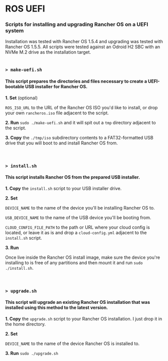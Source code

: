 # ROS UEFI
### Scripts for installing and upgrading Rancher OS on a UEFI system
Installation was tested with Rancher OS 1.5.4 and upgrading was tested with Rancher OS 1.5.5. All scripts were tested against an Odroid H2 SBC with an NVMe M.2 drive as the installation target.
<br />
<br />

### `> make-uefi.sh`

#### This script prepares the directories and files necessary to create a UEFI-bootable USB installer for Rancher OS.

**1. Set** (optional)

`ROS_ISO_URL` to the URL of the Rancher OS ISO you'd like to install, or drop your own `rancheros.iso` file adjacent to the script.

**2. Run** `sudo ./make-uefi.sh` and it will spit out a `tmp` directory adjacent to the script.

**3. Copy** the `./tmp/iso` subdirectory contents to a FAT32-formatted USB drive that you will boot to and install Rancher OS from.
<br />
<br />
<br />

### `> install.sh`

#### This script installs Rancher OS from the prepared USB installer.

**1. Copy** the `install.sh` script to your USB installer drive.

**2. Set**

`DEVICE_NAME` to the name of the device you'll be installing Rancher OS to.

`USB_DEVICE_NAME` to the name of the USB device you'll be booting from.

`CLOUD_CONFIG_FILE_PATH` to the path or URL where your cloud config is located, or leave it as is and drop a `cloud-config.yml` adjacent to the `install.sh` script.

**3. Run**

Once live inside the Rancher OS install image, make sure the device you're installing to is free of any partitions and then mount it and run `sudo ./install.sh`.
<br />
<br />
<br />

### `> upgrade.sh`

#### This script will upgrade an existing Rancher OS installation that was installed using this method to the latest version.

**1. Copy** the `upgrade.sh` script to your Rancher OS installation. I just drop it in the home directory.

**2. Set**

`DEVICE_NAME` to the name of the device Rancher OS is installed to.

**3. Run** `sudo ./upgrade.sh`